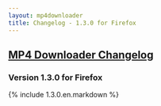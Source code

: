 ```yaml
---
layout: mp4downloader
title: Changelog - 1.3.0 for Firefox
---
```

## [MP4 Downloader Changelog](/mp4downloader/changelog/)

### Version 1.3.0 for Firefox

{% include 1.3.0.en.markdown %}